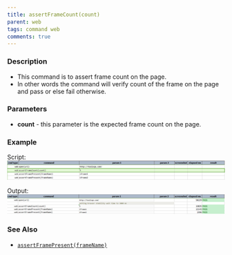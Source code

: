 ```yaml
---
title: assertFrameCount(count)
parent: web
tags: command web
comments: true
---
```


### Description

- This command is to assert frame count on the page.
- In other words the command will verify count of the frame on the page and pass or else fail otherwise.

### Parameters

- **count** - this parameter is the expected frame count on the page.

### Example

Script:<br/>
![](image/assertFrameCount_01.png)

Output:<br/>
![](image/assertFrameCount_02.png)

### See Also

- [`assertFramePresent(frameName)`](assertFramePresent(frameName).html)